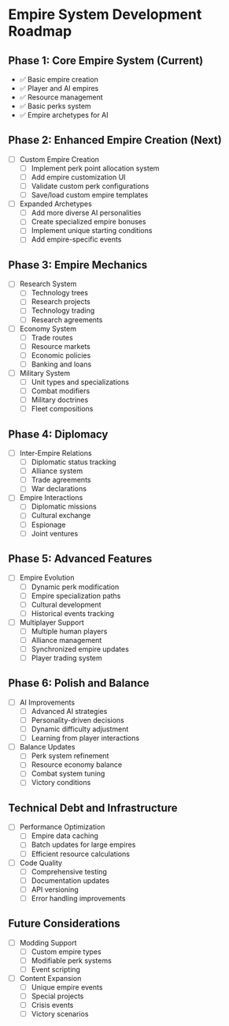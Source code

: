 # Empire System Development Roadmap

## Phase 1: Core Empire System (Current)
- ✅ Basic empire creation
- ✅ Player and AI empires
- ✅ Resource management
- ✅ Basic perks system
- ✅ Empire archetypes for AI

## Phase 2: Enhanced Empire Creation (Next)
- [ ] Custom Empire Creation
  - [ ] Implement perk point allocation system
  - [ ] Add empire customization UI
  - [ ] Validate custom perk configurations
  - [ ] Save/load custom empire templates

- [ ] Expanded Archetypes
  - [ ] Add more diverse AI personalities
  - [ ] Create specialized empire bonuses
  - [ ] Implement unique starting conditions
  - [ ] Add empire-specific events

## Phase 3: Empire Mechanics
- [ ] Research System
  - [ ] Technology trees
  - [ ] Research projects
  - [ ] Technology trading
  - [ ] Research agreements

- [ ] Economy System
  - [ ] Trade routes
  - [ ] Resource markets
  - [ ] Economic policies
  - [ ] Banking and loans

- [ ] Military System
  - [ ] Unit types and specializations
  - [ ] Combat modifiers
  - [ ] Military doctrines
  - [ ] Fleet compositions

## Phase 4: Diplomacy
- [ ] Inter-Empire Relations
  - [ ] Diplomatic status tracking
  - [ ] Alliance system
  - [ ] Trade agreements
  - [ ] War declarations

- [ ] Empire Interactions
  - [ ] Diplomatic missions
  - [ ] Cultural exchange
  - [ ] Espionage
  - [ ] Joint ventures

## Phase 5: Advanced Features
- [ ] Empire Evolution
  - [ ] Dynamic perk modification
  - [ ] Empire specialization paths
  - [ ] Cultural development
  - [ ] Historical events tracking

- [ ] Multiplayer Support
  - [ ] Multiple human players
  - [ ] Alliance management
  - [ ] Synchronized empire updates
  - [ ] Player trading system

## Phase 6: Polish and Balance
- [ ] AI Improvements
  - [ ] Advanced AI strategies
  - [ ] Personality-driven decisions
  - [ ] Dynamic difficulty adjustment
  - [ ] Learning from player interactions

- [ ] Balance Updates
  - [ ] Perk system refinement
  - [ ] Resource economy balance
  - [ ] Combat system tuning
  - [ ] Victory conditions

## Technical Debt and Infrastructure
- [ ] Performance Optimization
  - [ ] Empire data caching
  - [ ] Batch updates for large empires
  - [ ] Efficient resource calculations

- [ ] Code Quality
  - [ ] Comprehensive testing
  - [ ] Documentation updates
  - [ ] API versioning
  - [ ] Error handling improvements

## Future Considerations
- [ ] Modding Support
  - [ ] Custom empire types
  - [ ] Modifiable perk systems
  - [ ] Event scripting

- [ ] Content Expansion
  - [ ] Unique empire events
  - [ ] Special projects
  - [ ] Crisis events
  - [ ] Victory scenarios 